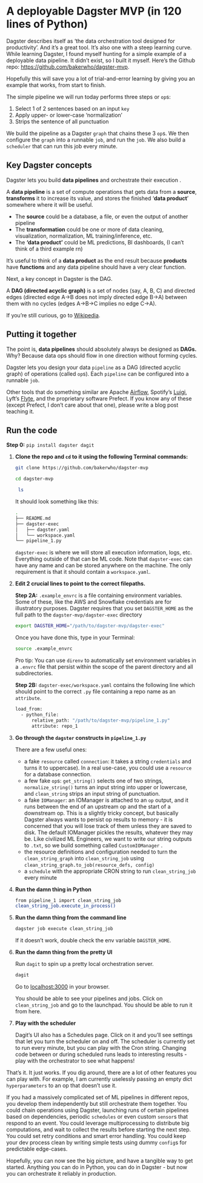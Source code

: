 # A deployable Dagster MVP (in 120 lines of Python)

Dagster describes itself as ‘the data orchestration tool designed for productivity’. And it’s a great tool. It’s also one with a steep learning curve. While learning Dagster, I found myself hunting for a simple example of a deployable data pipeline. It didn’t exist, so I built it myself. Here’s the Github repo: https://github.com/bakerwho/dagster-mvp.

Hopefully this will save you a lot of trial-and-error learning by giving you an example that works, from start to finish.

The simple pipeline we will run today performs three steps or `op`s:

1. Select 1 of 2 sentences based on an input `key`
2. Apply upper- or lower-case ‘normalization’
3. Strips the sentence of all punctuation

We build the pipeline as a Dagster `graph` that chains these 3 `op`s. We then configure the `graph` into a runnable `job`, and run the `job`. We also build a `scheduler` that can run this job every minute.

## Key Dagster concepts

Dagster lets you build **data pipelines** and orchestrate their execution .

A **data pipeline** is a set of compute operations that gets data from a **source**, **transforms** it to increase its value, and stores the finished ‘**data product**’ somewhere where it will be useful.

- The **source** could be a database, a file, or even the output of another pipeline
- The **transformation** could be one or more of data cleaning, visualization, normalization, ML training/inference, etc.
- The **‘data product’** could be ML predictions, BI dashboards, (I can’t think of a third example rn)

It’s useful to think of a **data product** as the end result because **products** have **functions** and any data pipeline should have a very clear function.

Next, a key concept in Dagster is the DAG.

A **DAG (directed acyclic graph)** is a set of nodes (say, A, B, C) and directed edges (directed edge A→B does not imply directed edge B→A) between them with no cycles (edges A→B→C implies no edge C→A).

If you’re still curious, go to [Wikipedia](https://en.wikipedia.org/wiki/Directed_acyclic_graph).

## Putting it together

The point is, **data pipelines** should absolutely always be designed as **DAGs.** Why? Because data ops should flow in one direction without forming cycles.

Dagster lets you design your data `pipeline` as a DAG (directed acyclic graph) of operations (called `op`s). Each `pipeline` can be configured into a runnable `job`.

Other tools that do something similar are Apache [Airflow](https://airflow.apache.org/), Spotify’s [Luigi](https://github.com/spotify/luigi), Lyft’s [Flyte](https://flyte.org/), and the proprietary software Prefect. If you know any of these (except Prefect, I don’t care about that one), please write a blog post teaching it.

## Run the code

**Step 0:** `pip install dagster dagit`

1. **Clone the repo and `cd` to it using the following Terminal commands:**
    ```bash
    git clone https://github.com/bakerwho/dagster-mvp

    cd dagster-mvp

     ls
    ```

    It should look something like this:

    ```bash
    .
    ├── README.md
    ├── dagster-exec
    │   ├── dagster.yaml
    │   └── workspace.yaml
    └── pipeline_1.py
    ```

    `dagster-exec` is where we will store all execution information, logs, etc. Everything outside of that can be ML code. Note that `dagster-exec` can have any name and can be stored anywhere on the machine. The only requirement is that it should contain a `workspace.yaml`.

2. **Edit 2 crucial lines to point to the correct filepaths.**

    **Step 2A:** `.example_envrc` is a file containing environment variables. Some of these, like the AWS and Snowflake credentials are for illustratory purposes. Dagster requires that you set `DAGSTER_HOME` as the full path to the `dagster-mvp/dagster-exec` directory

    ```bash
    export DAGSTER_HOME="/path/to/dagster-mvp/dagster-exec"
    ```

    Once you have done this, type in your Terminal:

    ```bash
    source .example_envrc
    ```

    Pro tip: You can use `direnv` to automatically set environment variables in a `.envrc` file that persist within the scope of the parent directory and all subdirectories.

    **Step 2B:** `dagster-exec/workspace.yaml` contains the following line which should point to the correct `.py` file containing a repo name as an `attribute`.

    ```bash
    load_from:
      - python_file:
          relative_path: "/path/to/dagster-mvp/pipeline_1.py"
          attribute: repo_1
    ```

3. **Go through the `dagster` constructs in `pipeline_1.py`**

    There are a few useful ones:

    - a fake `resource` called `connection`: it takes a string `credentials` and turns it to uppercase). In a real use-case, you could use a `resource` for a database connection.
    - a few fake `op`s: `get_string()`  selects one of two strings, `normalize_string()` turns an input string into upper or lowercase, and `clean_string` strips an input string of punctuation.
    - a fake `IOManager`: an IOManager is attached to an `op` output, and it runs between the end of an upstream op and the start of a downstream op. This is a slightly tricky concept, but basically Dagster always wants to persist op results to memory - it is concerned that you will lose track of them unless they are saved to disk. The default IOManager pickles the results, whatever they may be. Like civilized ML Engineers, we want to write our string outputs to `.txt`, so we build something called `CustomIOManager` .
    - the resource definitions and configuration needed to turn the `clean_string_graph` into `clean_string_job` using `clean_string_graph.to_job(resource_defs, config)`
    - a `schedule` with the appropriate CRON string to run  `clean_string_job` every minute

4. **Run the damn thing in Python**

    ```bash
    from pipeline_1 import clean_string_job
    clean_string_job.execute_in_process()
    ```

5. **Run the damn thing from the command line**

    ```bash
    dagster job execute clean_string_job
    ```

    If it doesn’t work, double check the env variable `DAGSTER_HOME`.

6. **Run the damn thing from the pretty UI**
    
    Run `dagit` to spin up a pretty local orchestration server.

    ```bash
    dagit
    ```

    Go to [localhost:3000](http://localhost:3000) in your browser.

    You should be able to see your pipelines and jobs. Click on `clean_string_job` and go to the launchpad. You should be able to run it from here.

7. **Play with the scheduler**

    Dagit’s UI also has a Schedules page. Click on it and you’ll see settings that let you turn the scheduler on and off. The scheduler is currently set to run every minute, but you can play with the Cron string. Changing code between or during scheduled runs leads to interesting results - play with the orchestrator to see what happens!


That’s it. It just works. If you dig around, there are a lot of other features you can play with. For example, I am currently uselessly passing an empty dict `hyperparameters` to an op that doesn’t use it.

If you had a massively complicated set of ML pipelines in different repos, you develop them independently but still orchestrate them together. You could chain operations using Dagster, launching runs of certain pipelines based on dependencies, periodic `schedules` or even custom `sensor`s that respond to an event. You could leverage multiprocessing to distribute big computations, and wait to collect the results before starting the next step. You could set retry conditions and smart error handling. You could keep your dev process clean by writing simple tests using dummy `config`s for predictable edge-cases.

Hopefully, you can now see the big picture, and have a tangible way to get started. Anything you can do in Python, you can do in Dagster - but now you can orchestrate it reliably in production.
